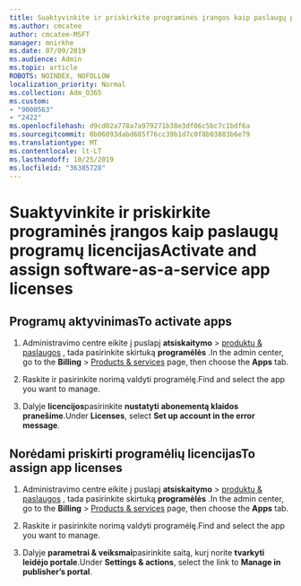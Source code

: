 ```yaml
---
title: Suaktyvinkite ir priskirkite programinės įrangos kaip paslaugų programų licencijas
ms.author: cmcatee
author: cmcatee-MSFT
manager: mnirkhe
ms.date: 07/09/2019
ms.audience: Admin
ms.topic: article
ROBOTS: NOINDEX, NOFOLLOW
localization_priority: Normal
ms.collection: Adm_O365
ms.custom:
- "9000563"
- "2422"
ms.openlocfilehash: d9cd02a778a7a979271b38e3df06c5bc7c1bdf6a
ms.sourcegitcommit: 0b06093dabd685f76cc39b1d7c0f8b03883b6e79
ms.translationtype: MT
ms.contentlocale: lt-LT
ms.lasthandoff: 10/25/2019
ms.locfileid: "36385728"
---
```

# <a name="activate-and-assign-software-as-a-service-app-licenses"></a><span data-ttu-id="c1679-102">Suaktyvinkite ir priskirkite programinės įrangos kaip paslaugų programų licencijas</span><span class="sxs-lookup"><span data-stu-id="c1679-102">Activate and assign software-as-a-service app licenses</span></span> 

## <a name="to-activate-apps"></a><span data-ttu-id="c1679-103">Programų aktyvinimas</span><span class="sxs-lookup"><span data-stu-id="c1679-103">To activate apps</span></span>

1. <span data-ttu-id="c1679-104">Administravimo centre eikite į puslapį **atsiskaitymo** > [produktų & paslaugos](https://go.microsoft.com/fwlink/p/?linkid=842054) , tada pasirinkite skirtuką **programėlės** .</span><span class="sxs-lookup"><span data-stu-id="c1679-104">In the admin center, go to the **Billing** > [Products & services](https://go.microsoft.com/fwlink/p/?linkid=842054) page, then choose the **Apps** tab.</span></span>

2. <span data-ttu-id="c1679-105">Raskite ir pasirinkite norimą valdyti programėlę.</span><span class="sxs-lookup"><span data-stu-id="c1679-105">Find and select the app you want to manage.</span></span>

3. <span data-ttu-id="c1679-106">Dalyje **licencijos**pasirinkite **nustatyti abonementą klaidos pranešime**.</span><span class="sxs-lookup"><span data-stu-id="c1679-106">Under **Licenses**, select **Set up account in the error message**.</span></span>  

## <a name="to-assign-app-licenses"></a><span data-ttu-id="c1679-107">Norėdami priskirti programėlių licencijas</span><span class="sxs-lookup"><span data-stu-id="c1679-107">To assign app licenses</span></span>

1. <span data-ttu-id="c1679-108">Administravimo centre eikite į puslapį **atsiskaitymo** > [produktų & paslaugos](https://go.microsoft.com/fwlink/p/?linkid=842054) , tada pasirinkite skirtuką **programėlės** .</span><span class="sxs-lookup"><span data-stu-id="c1679-108">In the admin center, go to the **Billing** > [Products & services](https://go.microsoft.com/fwlink/p/?linkid=842054) page, then choose the **Apps** tab.</span></span>

2. <span data-ttu-id="c1679-109">Raskite ir pasirinkite norimą valdyti programėlę.</span><span class="sxs-lookup"><span data-stu-id="c1679-109">Find and select the app you want to manage.</span></span>  

3. <span data-ttu-id="c1679-110">Dalyje **parametrai & veiksmai**pasirinkite saitą, kurį norite **tvarkyti leidėjo portale**.</span><span class="sxs-lookup"><span data-stu-id="c1679-110">Under **Settings & actions**, select the link to **Manage in publisher’s portal**.</span></span>